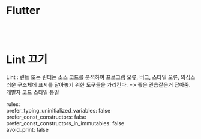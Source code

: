 # Flutter

<br><br>

# Lint 끄기

Lint : 린트 또는 린터는 소스 코드를 분석하여 프로그램 오류, 버그, 스타일 오류, 의심스러운 구조체에 표시를 달아놓기 위한 도구들을 가리킨다.
=> 좋은 관습같은거 잡아줌. 개발자 코드 스타일 통일

  rules: <br>
    prefer_typing_uninitialized_variables: false <br>
    prefer_const_constructors: false <br>
    prefer_const_constructors_in_immutables: false <br>
    avoid_print: false
